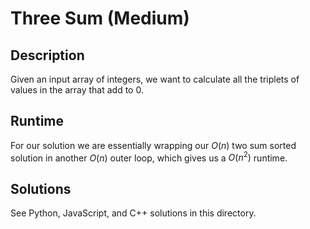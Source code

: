 # Three Sum (Medium)
## Description
Given an input array of integers, we want to calculate all the triplets of values in the array that add to 0.

## Runtime
For our solution we are essentially wrapping our $O(n)$ two sum sorted solution in another $O(n)$ outer loop, which gives us a $O(n^2)$ runtime.

## Solutions
See Python, JavaScript, and C++ solutions in this directory.

